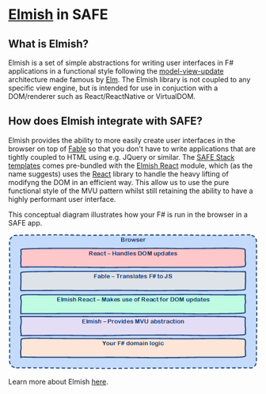 # [Elmish](https://fable-elmish.github.io/elmish/) in SAFE

## What is Elmish?

Elmish is a set of simple abstractions for writing user interfaces in F# applications in a functional style following the [model-view-update](https://www.elm-tutorial.org/en/02-elm-arch/cover.html) architecture made famous by [Elm](http://elm-lang.org/). The Elmish library is not coupled to any specific view engine, but is intended for use in conjuction with a DOM/renderer such as React/ReactNative or VirtualDOM.

## How does Elmish integrate with SAFE?
Elmish provides the ability to more easily create user interfaces in the browser on top of [Fable](safe-fable) so that you don't have to write applications that are tightly coupled to HTML using e.g. JQuery or similar. The [SAFE Stack templates](safe-template) comes pre-bundled with the [Elmish React](https://fable-elmish.github.io/react/) module, which (as the name suggests) uses the [React](https://reactjs.org/) library to handle the heavy lifting of modifyng the DOM in an efficient way. This allow us to use the pure functional style of the MVU pattern whilst still retaining the ability to have a highly performant user interface.

This conceptual diagram illustrates how your F# is run in the browser in a SAFE app.

![](img/elmish-1.png)

Learn more about Elmish [here](https://elmish.github.io/elmish/).
